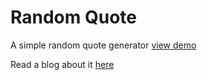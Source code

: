 # Random Quote
A simple random quote generator
[view demo](https://random-quotesforu.netlify.com/)

Read a blog about it [here]()